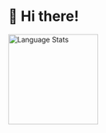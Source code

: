 # 👋 Hi there!

<img alt="Language Stats" height="180" src="https://github-readme-stats.rinx.dev/api/top-langs/?username=rinthedog&theme=transparent&hide_border=true&layout=compact&langs_count=10" />
